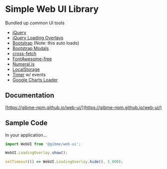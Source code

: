 # Simple Web UI Library

Bundled up *common* UI tools

* [jQuery](https://jquery.com/)
* [jQuery Loading Overlays](https://www.npmjs.com/package/gasparesganga-jquery-loading-overlay)
* [Bootstrap](https://getbootstrap.com/) (Note: this auto loads)
* [Bootstrap Modals](https://getbootstrap.com/docs/5.2/components/modal/)
* [cross-fetch](https://www.npmjs.com/package/cross-fetch)
* [FontAwesome-free](https://www.npmjs.com/package/@fortawesome/fontawesome-free)
* [Numeral.js](https://www.npmjs.com/package/numeral)
* [LocalStorage](https://www.npmjs.com/package/local-storage)
* [Timer](https://gibme-npm.github.io/timer/) w/ events
* [Google Charts Loader](https://developers.google.com/chart)

## Documentation

[https://gibme-npm.github.io/web-ui/](https://gibme-npm.github.io/web-ui/)

## Sample Code

In your application...

```typescript
import WebUI from '@gibme/web-ui';

WebUI.LoadingOverlay.show();

setTimeout(() => WebUI.LoadingOverlay.hide(), 5_000);
```
